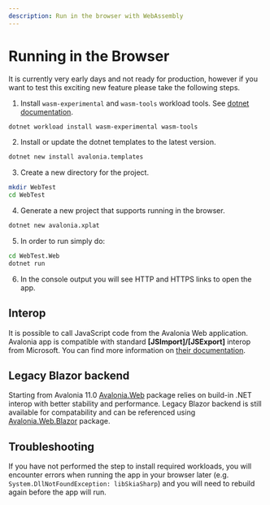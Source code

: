 ```yaml
---
description: Run in the browser with WebAssembly
---
```


# Running in the Browser

It is currently very early days and not ready for production, however if you want to test this exciting new feature please take the following steps.

1. Install ```wasm-experimental``` and ```wasm-tools``` workload tools. See [dotnet documentation](https://docs.microsoft.com/en-us/dotnet/core/tools/dotnet-workload-install).
```bash
dotnet workload install wasm-experimental wasm-tools
```

2. Install or update the dotnet templates to the latest version.

```bash
dotnet new install avalonia.templates
```

3. Create a new directory for the project.

```bash
mkdir WebTest
cd WebTest
```

4. Generate a new project that supports running in the browser.

```bash
dotnet new avalonia.xplat
```

5. In order to run simply do:

```bash
cd WebTest.Web
dotnet run
```

6. In the console output you will see HTTP and HTTPS links to open the app.

## Interop

It is possible to call JavaScript code from the Avalonia Web application.
Avalonia app is compatible with standard **[JSImport]/[JSExport]** interop from Microsoft. You can find more information on [their documentation](https://learn.microsoft.com/en-us/aspnet/core/blazor/javascript-interoperability/import-export-interop?view=aspnetcore-7.0).

## Legacy Blazor backend

Starting from Avalonia 11.0 [Avalonia.Web](https://www.nuget.org/packages/Avalonia.Web/) package relies on build-in .NET interop with better stability and performance.
Legacy Blazor backend is still available for compatability and can be referenced using [Avalonia.Web.Blazor](https://www.nuget.org/packages/Avalonia.Web.Blazor/) package.


## Troubleshooting
If you have not performed the step to install required workloads, you will encounter errors when running the app in your browser later (e.g. `System.DllNotFoundException: libSkiaSharp`) and you will need to rebuild again before the app will run.
